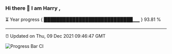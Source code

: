 ### Hi there 👋 I am Harry , 

⏳ Year progress { ████████████████████████████▁▁ } 93.81 %

---

⏰ Updated on Thu, 09 Dec 2021 09:46:47 GMT

![Progress Bar CI](https://github.com/duykhang68/duykhang68/workflows/Progress%20Bar%20CI/badge.svg)
